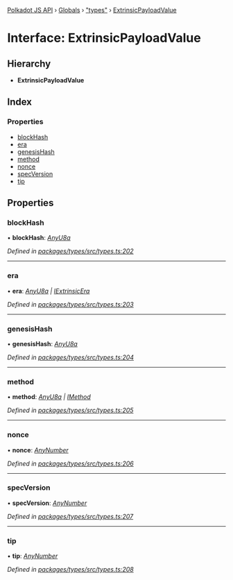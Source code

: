 [Polkadot JS API](../README.md) › [Globals](../globals.md) › ["types"](../modules/_types_.md) › [ExtrinsicPayloadValue](_types_.extrinsicpayloadvalue.md)

# Interface: ExtrinsicPayloadValue

## Hierarchy

* **ExtrinsicPayloadValue**

## Index

### Properties

* [blockHash](_types_.extrinsicpayloadvalue.md#blockhash)
* [era](_types_.extrinsicpayloadvalue.md#era)
* [genesisHash](_types_.extrinsicpayloadvalue.md#genesishash)
* [method](_types_.extrinsicpayloadvalue.md#method)
* [nonce](_types_.extrinsicpayloadvalue.md#nonce)
* [specVersion](_types_.extrinsicpayloadvalue.md#specversion)
* [tip](_types_.extrinsicpayloadvalue.md#tip)

## Properties

###  blockHash

• **blockHash**: *[AnyU8a](../modules/_types_.md#anyu8a)*

*Defined in [packages/types/src/types.ts:202](https://github.com/polkadot-js/api/blob/7ed1857589/packages/types/src/types.ts#L202)*

___

###  era

• **era**: *[AnyU8a](../modules/_types_.md#anyu8a) | [IExtrinsicEra](_types_.iextrinsicera.md)*

*Defined in [packages/types/src/types.ts:203](https://github.com/polkadot-js/api/blob/7ed1857589/packages/types/src/types.ts#L203)*

___

###  genesisHash

• **genesisHash**: *[AnyU8a](../modules/_types_.md#anyu8a)*

*Defined in [packages/types/src/types.ts:204](https://github.com/polkadot-js/api/blob/7ed1857589/packages/types/src/types.ts#L204)*

___

###  method

• **method**: *[AnyU8a](../modules/_types_.md#anyu8a) | [IMethod](_types_.imethod.md)*

*Defined in [packages/types/src/types.ts:205](https://github.com/polkadot-js/api/blob/7ed1857589/packages/types/src/types.ts#L205)*

___

###  nonce

• **nonce**: *[AnyNumber](../modules/_types_.md#anynumber)*

*Defined in [packages/types/src/types.ts:206](https://github.com/polkadot-js/api/blob/7ed1857589/packages/types/src/types.ts#L206)*

___

###  specVersion

• **specVersion**: *[AnyNumber](../modules/_types_.md#anynumber)*

*Defined in [packages/types/src/types.ts:207](https://github.com/polkadot-js/api/blob/7ed1857589/packages/types/src/types.ts#L207)*

___

###  tip

• **tip**: *[AnyNumber](../modules/_types_.md#anynumber)*

*Defined in [packages/types/src/types.ts:208](https://github.com/polkadot-js/api/blob/7ed1857589/packages/types/src/types.ts#L208)*
